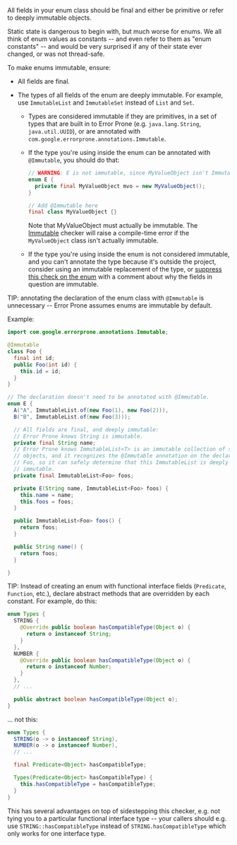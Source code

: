 All fields in your enum class should be final and either be primitive or refer
to deeply immutable objects.

Static state is dangerous to begin with, but much worse for enums. We all think
of enum values as constants -- and even refer to them as "enum constants" -- and
would be very surprised if any of their state ever changed, or was not
thread-safe.

To make enums immutable, ensure:

*   All fields are final.
*   The types of all fields of the enum are deeply immutable. For example, use
    `ImmutableList` and `ImmutableSet` instead of `List` and `Set`.

    *   Types are considered immutable if they are primitives, in a set of types
        that are built in to Error Prone (e.g. `java.lang.String`,
        `java.util.UUID`), or are annotated with
        `com.google.errorprone.annotations.Immutable`.
    *   If the type you're using inside the enum can be annotated with
        `@Immutable`, you should do that:

        ```java
        // WARNING: E is not immutable, since MyValueObject isn't Immutable
        enum E {
          private final MyValueObject mvo = new MyValueObject();
        }

        // Add @Immutable here
        final class MyValueObject {}
        ```

        Note that MyValueObject must actually be immutable. The
        [Immutable](Immutable.md) checker will raise a compile-time error if the
        `MyValueObject` class isn't actually immutable.

    *   If the type you're using inside the enum is not considered immutable,
        and you can't annotate the type because it's outside the project,
        consider using an immutable replacement of the type, or [suppress this
        check on the enum](#suppression) with a comment about why the fields in
        question are immutable.

TIP: annotating the declaration of the enum class with `@Immutable` is
unnecessary -- Error Prone assumes enums are immutable by default.

Example:

```java
import com.google.errorprone.annotations.Immutable;

@Immutable
class Foo {
  final int id;
  public Foo(int id) {
    this.id = id;
  }
}
```

```java
// The declaration doesn't need to be annotated with @Immutable.
enum E {
  A("A", ImmutableList.of(new Foo(1), new Foo(2))),
  B("B", ImmutableList.of(new Foo(3)));

  // All fields are final, and deeply immutable:
  // Error Prone knows String is immutable.
  private final String name;
  // Error Prone knows ImmutableList<T> is an immutable collection of some
  // objects, and it recognizes the @Immutable annotation on the declaration of
  // Foo, so it can safely determine that this ImmutableList is deeply
  // immutable.
  private final ImmutableList<Foo> foos;

  private E(String name, ImmutableList<Foo> foos) {
    this.name = name;
    this.foos = foos;
  }

  public ImmutableList<Foo> foos() {
    return foos;
  }

  public String name() {
    return foos;
  }

}
```

TIP: Instead of creating an enum with functional interface fields (`Predicate`,
`Function`, etc.), declare abstract methods that are overridden by each
constant. For example, do this:

```java {.good}
enum Types {
  STRING {
    @Override public boolean hasCompatibleType(Object o) {
      return o instanceof String;
    }
  },
  NUMBER {
    @Override public boolean hasCompatibleType(Object o) {
      return o instanceof Number;
    }
  },
  // ...

  public abstract boolean hasCompatibleType(Object o);
}
```

... not this:

```java {.bad}
enum Types {
  STRING(o -> o instanceof String),
  NUMBER(o -> o instanceof Number),
  // ...

  final Predicate<Object> hasCompatibleType;

  Types(Predicate<Object> hasCompatibleType) {
    this.hasCompatibleType = hasCompatibleType;
  }
}
```

This has several advantages on top of sidestepping this checker, e.g. not tying
you to a particular functional interface type -- your callers should e.g. use
`STRING::hasCompatibleType` instead of `STRING.hasCompatibleType` which only
works for one interface type.

